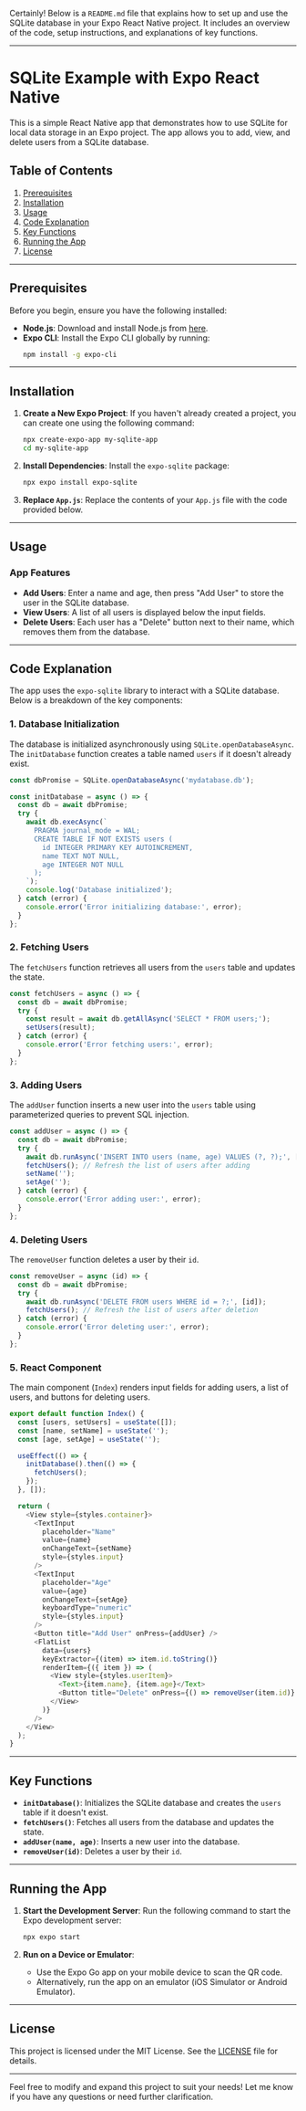 Certainly! Below is a `README.md` file that explains how to set up and use the SQLite database in your Expo React Native project. It includes an overview of the code, setup instructions, and explanations of key functions.

---

# SQLite Example with Expo React Native

This is a simple React Native app that demonstrates how to use SQLite for local data storage in an Expo project. The app allows you to add, view, and delete users from a SQLite database.

## Table of Contents

1. [Prerequisites](#prerequisites)
2. [Installation](#installation)
3. [Usage](#usage)
4. [Code Explanation](#code-explanation)
5. [Key Functions](#key-functions)
6. [Running the App](#running-the-app)
7. [License](#license)

---

## Prerequisites

Before you begin, ensure you have the following installed:

- **Node.js**: Download and install Node.js from [here](https://nodejs.org/).
- **Expo CLI**: Install the Expo CLI globally by running:
  ```bash
  npm install -g expo-cli
  ```

---

## Installation

1. **Create a New Expo Project**:
   If you haven't already created a project, you can create one using the following command:
   ```bash
   npx create-expo-app my-sqlite-app
   cd my-sqlite-app
   ```

2. **Install Dependencies**:
   Install the `expo-sqlite` package:
   ```bash
   npx expo install expo-sqlite
   ```

3. **Replace `App.js`**:
   Replace the contents of your `App.js` file with the code provided below.

---

## Usage

### App Features

- **Add Users**: Enter a name and age, then press "Add User" to store the user in the SQLite database.
- **View Users**: A list of all users is displayed below the input fields.
- **Delete Users**: Each user has a "Delete" button next to their name, which removes them from the database.

---

## Code Explanation

The app uses the `expo-sqlite` library to interact with a SQLite database. Below is a breakdown of the key components:

### 1. **Database Initialization**

The database is initialized asynchronously using `SQLite.openDatabaseAsync`. The `initDatabase` function creates a table named `users` if it doesn't already exist.

```javascript
const dbPromise = SQLite.openDatabaseAsync('mydatabase.db');

const initDatabase = async () => {
  const db = await dbPromise;
  try {
    await db.execAsync(`
      PRAGMA journal_mode = WAL;
      CREATE TABLE IF NOT EXISTS users (
        id INTEGER PRIMARY KEY AUTOINCREMENT,
        name TEXT NOT NULL,
        age INTEGER NOT NULL
      );
    `);
    console.log('Database initialized');
  } catch (error) {
    console.error('Error initializing database:', error);
  }
};
```

### 2. **Fetching Users**

The `fetchUsers` function retrieves all users from the `users` table and updates the state.

```javascript
const fetchUsers = async () => {
  const db = await dbPromise;
  try {
    const result = await db.getAllAsync('SELECT * FROM users;');
    setUsers(result);
  } catch (error) {
    console.error('Error fetching users:', error);
  }
};
```

### 3. **Adding Users**

The `addUser` function inserts a new user into the `users` table using parameterized queries to prevent SQL injection.

```javascript
const addUser = async () => {
  const db = await dbPromise;
  try {
    await db.runAsync('INSERT INTO users (name, age) VALUES (?, ?);', [name, age]);
    fetchUsers(); // Refresh the list of users after adding
    setName('');
    setAge('');
  } catch (error) {
    console.error('Error adding user:', error);
  }
};
```

### 4. **Deleting Users**

The `removeUser` function deletes a user by their `id`.

```javascript
const removeUser = async (id) => {
  const db = await dbPromise;
  try {
    await db.runAsync('DELETE FROM users WHERE id = ?;', [id]);
    fetchUsers(); // Refresh the list of users after deletion
  } catch (error) {
    console.error('Error deleting user:', error);
  }
};
```

### 5. **React Component**

The main component (`Index`) renders input fields for adding users, a list of users, and buttons for deleting users.

```javascript
export default function Index() {
  const [users, setUsers] = useState([]);
  const [name, setName] = useState('');
  const [age, setAge] = useState('');

  useEffect(() => {
    initDatabase().then(() => {
      fetchUsers();
    });
  }, []);

  return (
    <View style={styles.container}>
      <TextInput
        placeholder="Name"
        value={name}
        onChangeText={setName}
        style={styles.input}
      />
      <TextInput
        placeholder="Age"
        value={age}
        onChangeText={setAge}
        keyboardType="numeric"
        style={styles.input}
      />
      <Button title="Add User" onPress={addUser} />
      <FlatList
        data={users}
        keyExtractor={(item) => item.id.toString()}
        renderItem={({ item }) => (
          <View style={styles.userItem}>
            <Text>{item.name}, {item.age}</Text>
            <Button title="Delete" onPress={() => removeUser(item.id)} />
          </View>
        )}
      />
    </View>
  );
}
```

---

## Key Functions

- **`initDatabase()`**: Initializes the SQLite database and creates the `users` table if it doesn't exist.
- **`fetchUsers()`**: Fetches all users from the database and updates the state.
- **`addUser(name, age)`**: Inserts a new user into the database.
- **`removeUser(id)`**: Deletes a user by their `id`.

---

## Running the App

1. **Start the Development Server**:
   Run the following command to start the Expo development server:
   ```bash
   npx expo start
   ```

2. **Run on a Device or Emulator**:
   - Use the Expo Go app on your mobile device to scan the QR code.
   - Alternatively, run the app on an emulator (iOS Simulator or Android Emulator).

---

## License

This project is licensed under the MIT License. See the [LICENSE](LICENSE) file for details.

---

Feel free to modify and expand this project to suit your needs! Let me know if you have any questions or need further clarification.
